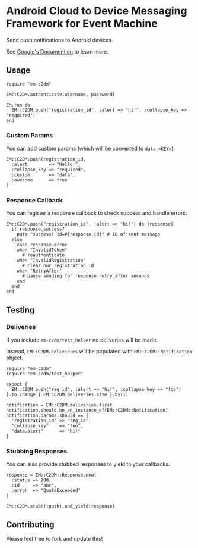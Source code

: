 # Android Cloud to Device Messaging Framework for Event Machine 

Send push notifications to Android devices.

See [Google's Documention](http://code.google.com/android/c2dm/index.html) to learn more.

## Usage

    require "em-c2dm"

    EM::C2DM.authenticate(username, password)
        
    EM.run do
      EM::C2DM.push("registration_id", :alert => "hi!", :collapse_key => "required")
    end
    
### Custom Params

You can add custom params (which will be converted to `data.<KEY>`):
  
    EM::C2DM.push(registration_id,
      :alert        => "Hello!",
      :collapse_key => "required",
      :custom       => "data",
      :awesome      => true
    )
            

### Response Callback

You can register a response callback to check success and handle errors:

    EM::C2DM.push("registration_id", :alert => "hi!") do |response|
      if response.success?
        puts "success! id=#{response.id}" # ID of sent message
      else
        case response.error
        when "InvalidToken"
          # reauthenticate
        when "InvalidRegistration"
          # clear our registration id
        when "RetryAfter"
          # pause sending for response.retry_after seconds
        end        
      end
    end

## Testing

### Deliveries

If you include `em-c2dm/test_helper` no deliveries will be made.

Instead, `EM::C2DM.deliveries` will be populated with 
`EM::C2DM::Notification` object.

    require "em-c2dm"
    require "em-c2dm/test_helper"
    
    expect {
      EM::C2DM.push("reg_id", :alert => "hi!", :collapse_key => "foo")
    }.to change { EM::C2DM.deliveries.size }.by(1)

    notification = EM::C2DM.deliveries.first
    notification.should be_an_instance_of(EM::C2DM::Notification)
    notification.params.should == {
      "registration_id" => "reg_id",
      "collapse_key"    => "foo",
      "data.alert"      => "hi!"
    }

### Stubbing Responses

You can also provide stubbed responses to yield to your callbacks.

    response = EM::C2DM::Response.new(
      :status => 200,
      :id     => "abc",
      :error  => "QuotaExceeded"
    )
    
    EM::C2DM.stub!(:push).and_yield(response)

## Contributing

Please feel free to fork and update this!